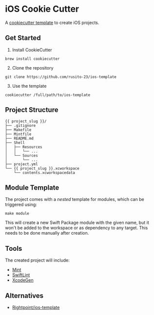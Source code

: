 # iOS Cookie Cutter

A [cookiecutter template](https://cookiecutter.readthedocs.io) to create iOS projects.

## Get Started

1. Install CookieCutter

```
brew install cookiecutter
```

2. Clone the repository

```
git clone https://github.com/rusito-23/ios-template
```

3. Use the template

```
cookiecutter /full/path/to/ios-template
```

## Project Structure

```
{{ project_slug }}/
├── .gitignore
├── Makefile
├── Mintfile
├── README.md
├── Shell
│   ├── Resources
│   │   └── ...
│   └── Sources
│       └── ...
├── project.yml
└── {{ project_slug }}.xcworkspace
    └── contents.xcworkspacedata
```

## Module Template

The project comes with a _nested_ template for modules, which can be triggered using:

```shell
make module
```

This will create a new Swift Package module with the given name, but it won't be added to the workspace
or as dependency to any target. This needs to be done manually after creation.

## Tools

The created project will include:

- [Mint](https://github.com/yonaskolb/Mint)
- [SwiftLint](https://github.com/realm/SwiftLint)
- [XcodeGen](https://github.com/yonaskolb/XcodeGen)

## Alternatives

- [Rightpoint/ios-template](https://github.com/Rightpoint/ios-template)
